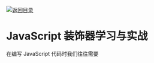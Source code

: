 [![返回目录](https://parg.co/USw)](https://parg.co/bxN)

# JavaScript 装饰器学习与实战

在编写 JavaScript 代码时我们往往需要
